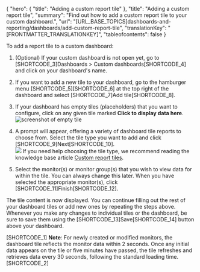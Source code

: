 {
  "hero": {
    "title": "Adding a custom report tile"
  },
  "title": "Adding a custom report tile",
  "summary": "Find out how to add a custom report tile to your custom dashboard.",
  "url": "[URL_BASE_TOPICS]dashboards-and-reporting/dashboards/add-custom-report-tile",
  "translationKey": "[FRONTMATTER_TRANSLATIONKEY]",
  "tableofcontents": false
}

To add a report tile to a custom dashboard:

1. (Optional) If your custom dashboard is not open yet, go to [SHORTCODE_3]Dashboards > Custom dashboards[SHORTCODE_4] and click on your dashboard's name.

2. If you want to add a new tile to your dashboard, go to the hamburger menu [SHORTCODE_5][SHORTCODE_6] at the top right of the dashboard and select [SHORTCODE_7]Add tile[SHORTCODE_8]. 

3. If your dashboard has empty tiles (placeholders) that you want to configure, click on any given tile marked **Click to display data here**.
   ![screenshot of empty tile]([LINK_URL_1])

4. A prompt will appear, offering a variety of dashboard tile reports to choose from. Select the tile type you want to add and click [SHORTCODE_9]Next[SHORTCODE_10].  
![]([LINK_URL_2])
    If you need help choosing the tile type, we recommend reading the knowledge base article [Custom report tiles]([LINK_URL_3]).
5. Select the monitor(s) or monitor group(s) that you wish to view data for within the tile. You can always change this later. 
    When you have selected the appropriate monitor(s), click [SHORTCODE_11]Finish[SHORTCODE_12].

The tile content is now displayed. You can continue filling out the rest of your dashboard tiles or add new ones by repeating the steps above. Whenever you make any changes to individual tiles or the dashboard, be sure to save them using the [SHORTCODE_13]Save[SHORTCODE_14] button above your dashboard.

[SHORTCODE_1]
**Note**: For newly created or modified monitors, the dashboard tile reflects the monitor data within 2 seconds. Once any initial data appears on the tile or five minutes have passed, the tile refreshes and retrieves data every 30 seconds, following the standard loading time.
[SHORTCODE_2]